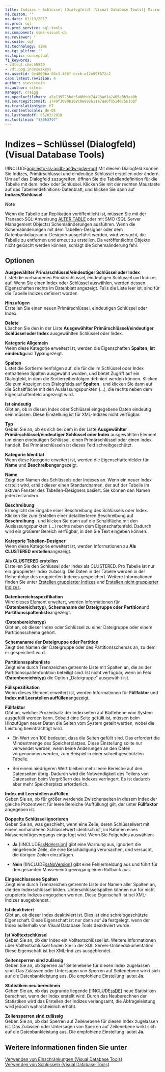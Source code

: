 ```yaml
---
title: Indizes – Schlüssel (Dialogfeld) (Visual Database Tools)| Microsoft-Dokumentation
ms.custom: ''
ms.date: 01/19/2017
ms.prod: sql
ms.prod_service: sql-tools
ms.component: ssms-visual-db
ms.reviewer: ''
ms.suite: sql
ms.technology: ssms
ms.tgt_pltfrm: ''
ms.topic: conceptual
f1_keywords:
- vdtsql.chm:65539
- vdt.ppg.indexeskeys
ms.assetid: 9e4060ba-80c3-468f-bccb-e12e99f672c2
caps.latest.revision: 4
author: stevestein
ms.author: sstein
manager: craigg
ms.openlocfilehash: a5a139725bdc5a0bbde74478ad1a2465e8b3ea9b
ms.sourcegitcommit: 1740f3090b168c0e809611a7aa6fd514075616bf
ms.translationtype: HT
ms.contentlocale: de-DE
ms.lasthandoff: 05/03/2018
ms.locfileid: "33053797"
---
```

# <a name="indexes---keys-dialog-box-visual-database-tools"></a>Indizes – Schlüssel (Dialogfeld) (Visual Database Tools)
[!INCLUDE[appliesto-ss-asdb-asdw-pdw-md](../../includes/appliesto-ss-asdb-asdw-pdw-md.md)]
Mit diesem Dialogfeld können Sie Indizes, Primärschlüssel und eindeutige Schlüssel erstellen oder ändern. Um auf das Dialogfeld zuzugreifen, öffnen Sie die Tabellendefinition für die Tabelle mit dem Index oder Schlüssel. Klicken Sie mit der rechten Maustaste auf das Tabellendefinitions-Datenblatt, und klicken Sie dann auf **Indizes/Schlüssel**.  
  
> [!NOTE]  
> Wenn die Tabelle zur Replikation veröffentlicht ist, müssen Sie mit der Transact-SQL-Anweisung [ALTER TABLE](http://msdn.microsoft.com/en-us/f1745145-182d-4301-a334-18f799d361d1) oder mit SMO (SQL Server Management Objects) Schemaänderungen ausführen. Wenn die Schemaänderungen mit dem Tabellen-Designer oder dem Datenbankdiagramm-Designer ausgeführt werden, wird versucht, die Tabelle zu entfernen und erneut zu erstellen. Da veröffentlichte Objekte nicht gelöscht werden können, schlägt die Schemaänderung fehl.  
  
## <a name="options"></a>Optionen  
**Ausgewählter Primärschlüssel/eindeutiger Schlüssel oder Index**  
Listet die vorhandenen Primärschlüssel, eindeutigen Schlüssel und Indizes auf. Wenn Sie einen Index oder Schlüssel auswählen, werden dessen Eigenschaften rechts im Datenblatt angezeigt. Falls die Liste leer ist, sind für die Tabelle Indizes definiert worden.  
  
**Hinzufügen**  
Erstellen Sie einen neuen Primärschlüssel, eindeutigen Schlüssel oder Index.  
  
**Delete**  
Löschen Sie den in der Liste **Ausgewählter Primärschlüssel/eindeutiger Schlüssel oder Index** ausgewählten Schlüssel oder Index.  
  
**Kategorie Allgemein**  
Wenn diese Kategorie erweitert ist, werden die Eigenschaften **Spalten**, **Ist eindeutig**und **Typ**angezeigt.  
  
**Spalten**  
Listet die Sortierreihenfolgen auf, die für die im Schlüssel oder Index enthaltenen Spalten ausgewählt wurden, und bietet Zugriff auf ein Dialogfeld, in dem die Sortierreihenfolgen definiert werden können. Klicken Sie zum Anzeigen des Dialogfelds auf **Spalten** , und klicken Sie dann auf die Schaltfläche mit den Auslassungspunkten (...), die rechts neben dem Eigenschaftenfeld angezeigt wird.  
  
**Ist eindeutig**  
Gibt an, ob in diesen Index oder Schlüssel eingegebene Daten eindeutig sein müssen. Diese Einstellung ist für XML-Indizes nicht verfügbar.  
  
**Typ**  
Geben Sie an, ob es sich bei dem in der Liste **Ausgewählter Primärschlüssel/eindeutiger Schlüssel oder Index** ausgewählten Element um einen eindeutigen Schlüssel, einen Primärschlüssel oder einen Index handelt. Bei Primärschlüsseln ist dieses Feld schreibgeschützt.  
  
**Kategorie Identität**  
Wenn diese Kategorie erweitert ist, werden die Eigenschaftenfelder für **Name** und **Beschreibung**angezeigt.  
  
**Name**  
Zeigt den Namen des Schlüssels oder Indexes an. Wenn ein neuer Index erstellt wird, erhält dieser einen Standardnamen, der auf der Tabelle im aktiven Fenster des Tabellen-Designers basiert. Sie können den Namen jederzeit ändern.  
  
**Beschreibung**  
Ermöglicht die Eingabe einer Beschreibung des Schlüssels oder Index. Klicken Sie zum Erstellen einer detaillierteren Beschreibung auf **Beschreibung** , und klicken Sie dann auf die Schaltfläche mit den Auslassungspunkten (**…**) rechts neben dem Eigenschaftenfeld. Dadurch wird ein größerer Bereich verfügbar, in den Sie Text eingeben können.  
  
**Kategorie Tabellen-Designer**  
Wenn diese Kategorie erweitert ist, werden Informationen zu **Als CLUSTERED erstellen**angezeigt.  
  
**Als CLUSTERED erstellen**  
Erstellen Sie den Schlüssel oder Index als CLUSTERED. Pro Tabelle ist nur ein gruppierter Index zulässig. Die Daten in der Tabelle werden in der Reihenfolge des gruppierten Indexes gespeichert. Weitere Informationen finden Sie unter [Erstellen gruppierter Indizes](http://msdn.microsoft.com/en-us/47148383-c2c7-4f08-a9e4-7016bf2d1d13) und [Erstellen nicht gruppierter Indizes](http://msdn.microsoft.com/en-us/9402029a-1227-46c4-93aa-c2122eb1b943).  
  
**Datenbereichsspezifikation**  
Wird dieses Element erweitert, werden Informationen für **(Datenbereichstyp)**, **Schemaname der Dateigruppe oder Partition**und **Partitionsspaltenliste**angezeigt.  
  
**(Datenbereichstyp)**  
Gibt an, ob dieser Index oder Schlüssel zu einer Dateigruppe oder einem Partitionsschema gehört.  
  
**Schemaname der Dateigruppe oder Partition**  
Zeigt den Namen der Dateigruppe oder des Partitionsschemas an, zu dem er gespeichert wird.  
  
**Partitionsspaltenliste**  
Zeigt eine durch Trennzeichen getrennte Liste mit Spalten an, die an der Partitionsspaltenfunktion beteiligt sind. Ist nicht verfügbar, wenn im Feld **(Datenbereichstyp)** die Option „Dateigruppe“ ausgewählt ist.  
  
**Füllspezifikation**  
Wenn dieses Element erweitert ist, werden Informationen für **Füllfaktor** und **Index mit Leerstellen auffüllen**angezeigt.  
  
**Füllfaktor**  
Gibt an, welcher Prozentsatz der Indexseiten auf Blattebene vom System ausgefüllt werden kann. Sobald eine Seite gefüllt ist, müssen beim Hinzufügen neuer Daten die Seiten vom System geteilt werden, wobei die Leistung beeinträchtigt wird.  
  
-   Ein Wert von 100 bedeutet, dass die Seiten gefüllt sind. Das erfordert die Mindestmenge des Speicherplatzes. Diese Einstellung sollte nur verwendet werden, wenn keine Änderungen an den Daten vorgenommen werden, zum Beispiel in einer schreibgeschützten Tabelle.  
  
-   Bei einem niedrigeren Wert bleiben mehr leere Bereiche auf den Datenseiten übrig. Dadurch wird die Notwendigkeit des Teilens von Datenseiten beim Vergrößern des Indexes verringert. Es ist dadurch aber mehr Speicherplatz erforderlich.  
  
**Index mit Leerstellen auffüllen**  
Geben Sie an, ob für größer werdende Zwischenseiten in diesem Index der gleiche Prozentwert für leere Bereiche (Auffüllung) gilt, der unter **Füllfaktor** angegeben ist.  
  
**Doppelte Schlüssel ignorieren**  
Geben Sie an, was geschieht, wenn eine Zeile, deren Schlüsselwert mit einem vorhandenen Schlüsselwert identisch ist, im Rahmen eines Masseneinfügevorgangs eingefügt wird. Wenn Sie Folgendes auswählen:  
  
-   **Ja** [!INCLUDE[ssNoVersion](../../includes/ssnoversion_md.md)] gibt eine Warnung aus, ignoriert die eingehende Zeile, die eine Beschädigung verursachen, und versucht, die übrigen Zeilen einzufügen.  
  
-   **Nein** [!INCLUDE[ssNoVersion](../../includes/ssnoversion_md.md)] gibt eine Fehlermeldung aus und führt für den gesamten Masseneinfügevorgang einen Rollback aus.  
  
**Eingeschlossene Spalten**  
Zeigt eine durch Trennzeichen getrennte Liste der Namen aller Spalten an, die den Indexschlüssel bilden. Unterschlüsselspalten können nur für nicht gruppierte Indizes angegeben werden. Diese Eigenschaft ist bei XML-Indizes ausgeblendet.  
  
**Ist deaktiviert**  
Gibt an, ob dieser Index deaktiviert ist. Dies ist eine schreibgeschützte Eigenschaft. Diese Eigenschaft ist nur dann auf **Ja** festgelegt, wenn der Index außerhalb von Visual Database Tools deaktiviert wurde.  
  
**Ist Volltextschlüssel**  
Geben Sie an, ob der Index ein Volltextschlüssel ist. Weitere Informationen über Volltextschlüssel finden Sie in der SQL Server-Onlinedokumentation. Diese Eigenschaft ist bei XML-Indizes ausgeblendet.  
  
**Seitensperren sind zulässig**  
Geben Sie an, ob Sperren auf Seitenebene für diesen Index zugelassen sind. Das Zulassen oder Untersagen von Sperren auf Seitenebene wirkt sich auf die Datenbankleistung aus. Die empfohlene Einstellung lautet **Ja**.  
  
**Statistiken neu berechnen**  
Geben Sie an, ob das zugrunde liegende [!INCLUDE[ssDE](../../includes/ssde_md.md)] neue Statistiken berechnet, wenn der Index erstellt wird. Durch das Neuberechnen der Statistiken wird das Erstellen der Indizes verlangsamt, die Abfrageleistung wird jedoch wahrscheinlich erhöht.  
  
**Zeilensperren sind zulässig**  
Geben Sie an, ob das Sperren auf Zeilenebene für diesen Index zugelassen ist. Das Zulassen oder Untersagen von Sperren auf Zeilenebene wirkt sich auf die Datenbankleistung aus. Die empfohlene Einstellung lautet **Ja**.  
  
## <a name="see-also"></a>Weitere Informationen finden Sie unter  
[Verwenden von Einschränkungen (Visual Database Tools)](http://msdn.microsoft.com/en-us/637098af-2567-48f8-90f4-b41df059833e)  
[Verwenden von Schlüsseln (Visual Database Tools)](http://msdn.microsoft.com/en-us/31fbcc9f-2dc5-4bf9-aa50-ed70ec7b5bcd)  
  
